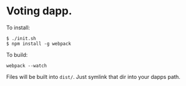 # Voting dapp.

To install:

```
$ ./init.sh
$ npm install -g webpack
```

To build:

```
webpack --watch
```

Files will be built into `dist/`. Just symlink that dir into your dapps path.